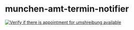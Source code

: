 # munchen-amt-termin-notifier

[![Verify if there is appointment for umshreibung available](https://github.com/leonardodalcin/munchen-amt-termin-notifier/actions/workflows/verify-appointment-available.yml/badge.svg?branch=main)](https://github.com/leonardodalcin/munchen-amt-termin-notifier/actions/workflows/verify-appointment-available.yml)
